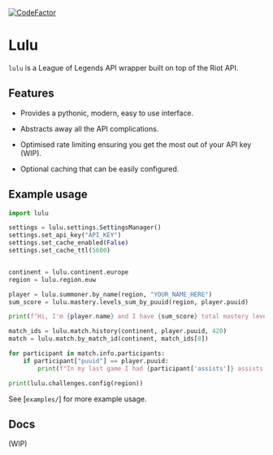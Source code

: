 [![CodeFactor](https://www.codefactor.io/repository/github/diodemusic/lulu/badge/main)](https://www.codefactor.io/repository/github/diodemusic/lulu/overview/main)

# Lulu

`lulu` is a League of Legends API wrapper built on top of the Riot API.

## Features

* Provides a pythonic, modern, easy to use interface.

* Abstracts away all the API complications.

* Optimised rate limiting ensuring you get the most out of your API key (WIP).

* Optional caching that can be easily configured.

## Example usage

```py
import lulu

settings = lulu.settings.SettingsManager()
settings.set_api_key("API_KEY")
settings.set_cache_enabled(False)
settings.set_cache_ttl(5600)


continent = lulu.continent.europe
region = lulu.region.euw

player = lulu.summoner.by_name(region, "YOUR_NAME_HERE")
sum_score = lulu.mastery.levels_sum_by_puuid(region, player.puuid)

print(f"Hi, I'm {player.name} and I have {sum_score} total mastery levels.")

match_ids = lulu.match.history(continent, player.puuid, 420)
match = lulu.match.by_match_id(continent, match_ids[0])

for participant in match.info.participants:
    if participant["puuid"] == player.puuid:
        print(f"In my last game I had {participant['assists']} assists.")

print(lulu.challenges.config(region))
```

See [`examples/`] for more example usage.

## Docs

(WIP)
